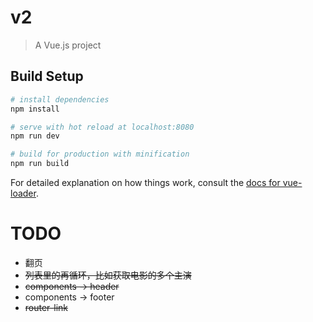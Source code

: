 # v2

> A Vue.js project

## Build Setup

``` bash
# install dependencies
npm install

# serve with hot reload at localhost:8080
npm run dev

# build for production with minification
npm run build
```

For detailed explanation on how things work, consult the [docs for vue-loader](http://vuejs.github.io/vue-loader).


# TODO
- 翻页
- ~~列表里的再循环，比如获取电影的多个主演~~
- ~~components -> header~~
- components -> footer
- ~~router-link~~

